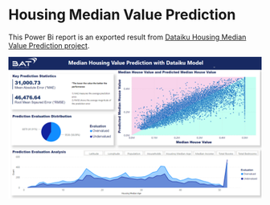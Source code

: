 # Housing Median Value Prediction

This Power Bi report is an exported result from [Dataiku Housing Median Value Prediction project](https://dsg.dss.bat.com/projects/HOUSINGMEDIANVALUEPREDICTION).

![dataiku-housing-median-value-prediction](https://github.com/PrezSeah/galleryres/blob/main/power-bi/dataiku-housing-median-value-prediction/images/dataiku-housing-median-value-prediction.png)